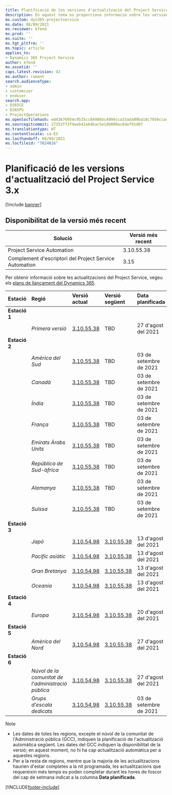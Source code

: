 ```yaml
---
title: Planificació de les versions d'actualització del Project Service 3.x
description: En aquest tema es proporciona informació sobre les versions disponibles i futures del Dynamics 365 Project Service Automation.
ms.custom: dyn365-projectservice
ms.date: 08/09/2021
ms.reviewer: kfend
ms.prod: ''
ms.suite: ''
ms.tgt_pltfrm: ''
ms.topic: article
applies_to:
- Dynamics 365 Project Service
author: kfend
ms.assetid: ''
caps.latest.revision: 42
ms.author: rumant
search.audienceType:
- admin
- customizer
- enduser
search.app:
- D365CE
- D365PS
- ProjectOperations
ms.openlocfilehash: ed43676954c9535cc84986bc4099cca33ada09ba18c7950ccacb0dec575d0636
ms.sourcegitcommit: 17353ff3f4aeb42a64bac5e1db000ac6def91d07
ms.translationtype: HT
ms.contentlocale: ca-ES
ms.lasthandoff: 08/09/2021
ms.locfileid: "7024816"
---
```

# <a name="update-release-schedule-for-project-service-3x"></a>Planificació de les versions d'actualització del Project Service 3.x

[!include [banner](../includes/psa-now-project-operations.md)]

## <a name="latest-version-availability"></a>Disponibilitat de la versió més recent

| Solució  | Versió més recent |
|-------|----|
| Project Service Automation    | 3.10.55.38 |
| Complement d'escriptori del Project Service Automation                | 3.15          |

Per obtenir informació sobre les actualitzacions del Project Service, vegeu els [plans de llançament del Dynamics 365](/dynamics365/release-plans/). 

| Estació  | Regió | Versió actual | Versió següent |  Data planificada
| :---   | :---   | :---   | :---   |:---   |         
|<strong>Estació 1</strong> | |  |  | |
| | <i>Primera versió</i> | [3.10.55.38](whats-new-ur-34.md) | TBD | 27 d'agost del 2021
|<strong>Estació 2</strong> | |  |  | |
| | <i>Amèrica del Sud</i> | [3.10.55.38](whats-new-ur-34.md) | TBD | 03 de setembre de 2021
| | <i>Canadà</i> | [3.10.55.38](whats-new-ur-34.md) | TBD | 03 de setembre de 2021
| | <i>Índia</i> | [3.10.55.38](whats-new-ur-34.md) | TBD | 03 de setembre de 2021
| | <i>França</i> | [3.10.55.38](whats-new-ur-34.md) | TBD | 03 de setembre de 2021
| | <i>Emirats Àrabs Units</i> | [3.10.55.38](whats-new-ur-34.md) | TBD | 03 de setembre de 2021
| | <i>República de Sud-àfrica</i> | [3.10.55.38](whats-new-ur-34.md) | TBD | 03 de setembre de 2021
| | <i>Alemanya</i> | [3.10.55.38](whats-new-ur-34.md) | TBD | 03 de setembre de 2021
| | <i>Suïssa</i> | [3.10.55.38](whats-new-ur-34.md) | TBD | 03 de setembre de 2021
|<strong>Estació 3</strong> | |  |  | |
| | <i>Japó</i> | [3.10.54.98](whats-new-ur-33.md) | [3.10.55.38](whats-new-ur-34.md) | 13 d'agost del 2021
| | <i>Pacífic asiàtic</i> | [3.10.54.98](whats-new-ur-33.md) | [3.10.55.38](whats-new-ur-34.md) | 13 d'agost del 2021
| | <i>Gran Bretanya</i> | [3.10.54.98](whats-new-ur-33.md) | [3.10.55.38](whats-new-ur-34.md) | 13 d'agost del 2021
| | <i>Oceania</i> | [3.10.54.98](whats-new-ur-33.md) | [3.10.55.38](whats-new-ur-34.md) | 13 d'agost del 2021
|<strong>Estació 4</strong> | |  |  | |
| | <i>Europa</i> | [3.10.54.98](whats-new-ur-33.md) | [3.10.55.38](whats-new-ur-34.md) | 20 d'agost del 2021
|<strong>Estació 5</strong> | |  |  | |
| | <i>Amèrica del Nord</i> | [3.10.54.98](whats-new-ur-33.md) | [3.10.55.38](whats-new-ur-34.md) | 27 d'agost del 2021
|<strong>Estació 6</strong> | |  |  | |
| | <i>Núvol de la comunitat de l'administració pública</i> | [3.10.54.98](whats-new-ur-33.md) | [3.10.55.38](whats-new-ur-34.md) | 27 d'agost del 2021
| | <i>Grups d'escala dedicats</i> | [3.10.54.98](whats-new-ur-33.md) | [3.10.55.38](whats-new-ur-34.md) | 03 de setembre de 2021

>[!Note]
> - Les dates de totes les regions, excepte el núvol de la comunitat de l'Administració pública (GCC), indiquen la planificació de l'actualització automàtica següent. Les dates del GCC indiquen la disponibilitat de la versió; en aquest moment, no hi ha cap actualització automàtica per a aquestes regions.
> - Per a la resta de regions, mentre que la majoria de les actualitzacions haurien d'estar completes a la nit programada, les actualitzacions que requereixin més temps es poden completar durant les hores de foscor del cap de setmana indicat a la columna **Data planificada**.


[!INCLUDE[footer-include](../includes/footer-banner.md)]
